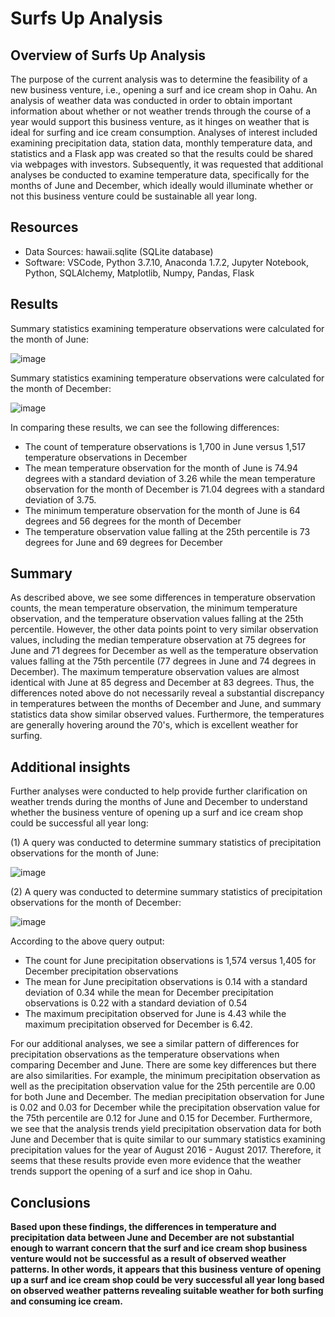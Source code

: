 # Surfs Up Analysis

## Overview of Surfs Up Analysis

The purpose of the current analysis was to determine the feasibility of a new business venture, i.e., opening a surf and ice cream shop in Oahu. An analysis of weather data was conducted in order to obtain important information about whether or not weather trends through the course of a year would support this business venture, as it hinges on weather that is ideal for surfing and ice cream consumption. Analyses of interest included examining precipitation data, station data, monthly temperature data, and statistics and a Flask app was created so that the results could be shared via webpages with investors. Subsequently, it was requested that additional analyses be conducted to examine temperature data, specifically for the months of June and December, which ideally would illuminate whether or not this business venture could be sustainable all year long. 

## Resources
- Data Sources: hawaii.sqlite (SQLite database)
- Software: VSCode, Python 3.7.10, Anaconda 1.7.2, Jupyter Notebook, Python, SQLAlchemy, Matplotlib, Numpy, Pandas, Flask 

## Results

Summary statistics examining temperature observations were calculated for the month of June:  

![image](https://user-images.githubusercontent.com/85533099/137063580-e84753cd-2cad-4d22-b715-9ea63f1cb545.png)

Summary statistics examining temperature observations were calculated for the month of December:

![image](https://user-images.githubusercontent.com/85533099/137063592-0eb5549a-7c31-4317-b1c2-583638fde503.png)

In comparing these results, we can see the following differences:

  -  The count of temperature observations is 1,700 in June versus 1,517 temperature observations in December
  -  The mean temperature observation for the month of June is 74.94 degrees with a standard deviation of 3.26 while the mean temperature observation for the month of December is 71.04 degrees with a standard deviation of 3.75. 
  -  The minimum temperature observation for the month of June is 64 degrees and 56 degrees for the month of December
  -  The temperature observation value falling at the 25th percentile is 73 degrees for June and 69 degrees for December

## Summary 

As described above, we see some differences in temperature observation counts, the mean temperature observation, the minimum temperature observation, and the temperature observation values falling at the 25th percentile. However, the other data points point to very similar observation values, including the median temperature observation at 75 degrees for June and 71 degrees for December as well as the temperature observation values falling at the 75th percentile (77 degrees in June and 74 degrees in December). The maximum temperature observation values are almost identical with June at 85 degress and December at 83 degrees. Thus, the differences noted above do not necessarily reveal a substantial discrepancy in temperatures between the months of December and June, and summary statistics data show similar observed values. Furthermore, the temperatures are generally hovering around the 70's, which is excellent weather for surfing.  

## Additional insights

Further analyses were conducted to help provide further clarification on weather trends during the months of June and December to understand whether the business venture of opening up a surf and ice cream shop could be successful all year long:

(1) A query was conducted to determine summary statistics of precipitation observations for the month of June:

![image](https://user-images.githubusercontent.com/85533099/137063737-7e33e58c-4f41-4bd6-aa8a-9bf2daa52027.png)

(2) A query was conducted to determine summary statistics of precipitation observations for the month of December:

![image](https://user-images.githubusercontent.com/85533099/137063748-45682a53-53d2-4939-8c78-54fdd32262d8.png)

According to the above query output:
  - The count for June precipitation observations is 1,574 versus 1,405 for December precipitation observations
  - The mean for June precipitation observations is 0.14 with a standard deviation of 0.34 while the mean for December precipitation observations is 0.22 with a standard deviation of 0.54
  - The maximum precipitation observed for June is 4.43 while the maximum precipitation observed for December is 6.42.  


For our additional analyses, we see a similar pattern of differences for precipitation observations as the temperature observations when comparing December and June. There are some key differences but there are also similarities. For example, the minimum precipitation observation as well as the precipitation observation value for the 25th percentile are 0.00 for both June and December. The median precipitation observation for June is 0.02 and 0.03 for December while the precipitation observation value for the 75th percentile are 0.12 for June and 0.15 for December. Furthermore, we see that the analysis trends yield precipitation observation data for both June and December that is quite similar to our summary statistics examining precipitation values for the year of August 2016 - August 2017. Therefore, it seems that these results provide even more evidence that the weather trends support the opening of a surf and ice shop in Oahu.

## Conclusions

**Based upon these findings, the differences in temperature and precipitation data between June and December are not substantial enough to warrant concern that the surf and ice cream shop business venture would not be successful as a result of observed weather patterns. In other words, it appears that this business venture of opening up a surf and ice cream shop could be very successful all year long based on observed weather patterns revealing suitable weather for both surfing and consuming ice cream.** 

